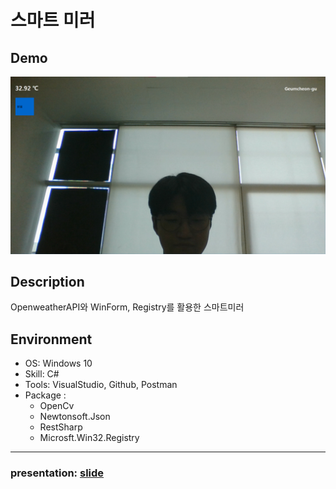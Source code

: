 # 스마트 미러

## Demo
![Demo.png](./Demo.png)

## Description
OpenweatherAPI와 WinForm, Registry를 활용한 스마트미러

## Environment
- OS: Windows 10
- Skill: C#
- Tools: VisualStudio, Github, Postman
- Package : 
    - OpenCv
    - Newtonsoft.Json
    - RestSharp
    - Microsft.Win32.Registry

---
### presentation: [slide](https://www.figma.com/deck/cKS3VfO3NKDD0EgTUvUwXX/Untitled?node-id=1-42&t=gMVW1tWMIeYSPaHH-1)